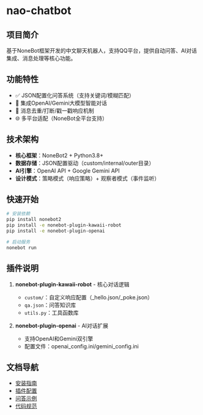 # nao-chatbot

## 项目简介
基于NoneBot框架开发的中文聊天机器人，支持QQ平台，提供自动问答、AI对话集成、消息处理等核心功能。

## 功能特性
- ✅ JSON配置化问答系统（支持关键词/模糊匹配）
- 🤖 集成OpenAI/Gemini大模型智能对话
- 🔄 消息去重/打断/戳一戳响应机制
- 🌐 多平台适配（NoneBot全平台支持）

## 技术架构
- **核心框架**：NoneBot2 + Python3.8+
- **数据存储**：JSON配置驱动（custom/internal/outer目录）
- **AI引擎**：OpenAI API + Google Gemini API
- **设计模式**：策略模式（响应策略）+ 观察者模式（事件监听）

## 快速开始
```bash
# 安装依赖
pip install nonebot2
pip install -e nonebot-plugin-kawaii-robot
pip install -e nonebot-plugin-openai

# 启动服务
nonebot run
```

## 插件说明
1. **nonebot-plugin-kawaii-robot** - 核心对话逻辑
   - `custom/`：自定义响应配置（_hello.json/_poke.json）
   - `qa.json`：问答知识库
   - `utils.py`：工具函数库

2. **nonebot-plugin-openai** - AI对话扩展
   - 支持OpenAI和Gemini双引擎
   - 配置文件：openai_config.ini/gemini_config.ini

## 文档导航
- [安装指南](installation.md)
- [插件配置](plugins.md)
- [问答示例](Q&A.md)
- [代码规范](CONTRIBUTING.md)